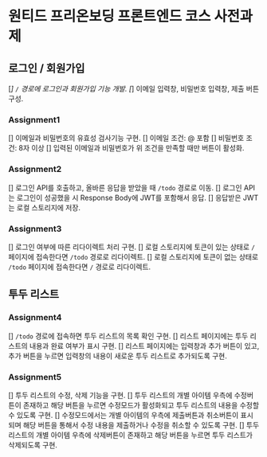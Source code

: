 # 원티드 프리온보딩 프론트엔드 코스 사전과제

## 로그인 / 회원가입

[*] `/` 경로에 로그인과 회원가입 기능 개발.
[*] 이메일 입력창, 비밀번호 입력창, 제출 버튼 구성.

### Assignment1

[] 이메일과 비밀번호의 유효성 검사기능 구현.
[] 이메일 조건: @ 포함
[] 비밀번호 조건: 8자 이상
[] 입력된 이메일과 비밀번호가 위 조건을 만족할 때만 버튼이 활성화.

### Assignment2

[] 로그인 API를 호출하고, 올바른 응답을 받았을 때 `/todo` 경로로 이동.
[] 로그인 API는 로그인이 성공했을 시 Response Body에 JWT를 포함해서 응답.
[] 응답받은 JWT는 로컬 스토리지에 저장.

### Assignment3

[] 로그인 여부에 따른 리다이렉트 처리 구현.
[] 로컬 스토리지에 토큰이 있는 상태로 `/` 페이지에 접속한다면 `/todo` 경로로 리다이렉트.
[] 로컬 스토리지에 토큰이 없는 상태로 `/todo` 페이지에 접속한다면 `/` 경로로 리다이렉트.

## 투두 리스트

### Assignment4

[] `/todo` 경로에 접속하면 투두 리스트의 목록 확인 구현.
[] 리스트 페이지에는 투두 리스트의 내용과 완료 여부가 표시 구현.
[] 리스트 페이지에는 입력창과 추가 버튼이 있고, 추가 버튼을 누르면 입력창의 내용이 새로운 투두 리스트로 추가되도록 구현.

### Assignment5

[] 투두 리스트의 수정, 삭제 기능을 구현.
[] 투두 리스트의 개별 아이템 우측에 수정버튼이 존재하고 해당 버튼을 누르면 수정모드가 활성화되고 투두 리스트의 내용을 수정할 수 있도록 구현.
[] 수정모드에서는 개별 아이템의 우측에 제출버튼과 취소버튼이 표시되며 해당 버튼을 통해서 수정 내용을 제출하거나 수정을 취소할 수 있도록 구현.
[] 투두 리스트의 개별 아이템 우측에 삭제버튼이 존재하고 해당 버튼을 누르면 투두 리스트가 삭제되도록 구현.
